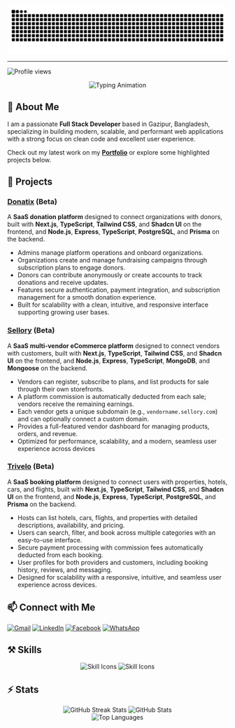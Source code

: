 ![snake contributions](https://raw.githubusercontent.com/iibrahim70/iibrahim70/output/github-contribution-grid-snake.svg)

---

![Profile views](https://komarev.com/ghpvc/?username=iibrahim70&label=Profile%20views&color=0e75b6&style=flat)

<div align="center">
  <img src="https://readme-typing-svg.herokuapp.com/?font=Righteous&size=35&center=true&vCenter=true&width=500&height=70&duration=4000&lines=Hi+There!+👋;+I'm+Ibrahim+Khalil!;" alt="Typing Animation"/>
</div>

## 🔭 About Me

I am a passionate **Full Stack Developer** based in Gazipur, Bangladesh, specializing in building modern, scalable, and performant web applications with a strong focus on clean code and excellent user experience.

Check out my latest work on my [**Portfolio**](https://iibrahim-dev.vercel.app/) or explore some highlighted projects below.

## 🚀 Projects

### [Donatix](https://donatix.vercel.app/) **(Beta)**

A **SaaS donation platform** designed to connect organizations with donors, built with **Next.js**, **TypeScript**, **Tailwind CSS**, and **Shadcn UI** on the frontend, and **Node.js**, **Express**, **TypeScript**, **PostgreSQL**, and **Prisma** on the backend.

- Admins manage platform operations and onboard organizations.
- Organizations create and manage fundraising campaigns through subscription plans to engage donors.
- Donors can contribute anonymously or create accounts to track donations and receive updates.
- Features secure authentication, payment integration, and subscription management for a smooth donation experience.
- Built for scalability with a clean, intuitive, and responsive interface supporting growing user bases.

### [Sellory](https://sellory.vercel.app/) **(Beta)**

A **SaaS multi-vendor eCommerce platform** designed to connect vendors with customers, built with **Next.js**, **TypeScript**, **Tailwind CSS**, and **Shadcn UI** on the frontend, and **Node.js**, **Express**, **TypeScript**, **MongoDB**, and **Mongoose** on the backend.

- Vendors can register, subscribe to plans, and list products for sale through their own storefronts.
- A platform commission is automatically deducted from each sale; vendors receive the remaining earnings.
- Each vendor gets a unique subdomain (e.g., `vendorname.sellory.com`) and can optionally connect a custom domain.
- Provides a full-featured vendor dashboard for managing products, orders, and revenue.
- Optimized for performance, scalability, and a modern, seamless user experience across devices

### [Trivelo](https://trivelo.vercel.app/) **(Beta)**

A **SaaS booking platform** designed to connect users with properties, hotels, cars, and flights, built with **Next.js**, **TypeScript**, **Tailwind CSS**, and **Shadcn UI** on the frontend, and **Node.js**, **Express**, **TypeScript**, **PostgreSQL**, and **Prisma** on the backend.

- Hosts can list hotels, cars, flights, and properties with detailed descriptions, availability, and pricing.
- Users can search, filter, and book across multiple categories with an easy-to-use interface.
- Secure payment processing with commission fees automatically deducted from each booking.
- User profiles for both providers and customers, including booking history, reviews, and messaging.
- Designed for scalability with a responsive, intuitive, and seamless user experience across devices.

## 📫 Connect with Me

[![Gmail](https://img.shields.io/badge/Gmail-D93025?style=for-the-badge&logo=gmail&logoColor=white)](mailto:iibrahiim.dev@gmail.com) [![LinkedIn](https://img.shields.io/badge/LinkedIn-0A66C2?style=for-the-badge&logo=linkedin&logoColor=white)](https://www.linkedin.com/in/iibrahim70) [![Facebook](https://img.shields.io/badge/Facebook-1877F2?style=for-the-badge&logo=facebook&logoColor=white)](https://www.facebook.com/iibrahim70) [![WhatsApp](https://img.shields.io/badge/WhatsApp-25D366?style=for-the-badge&logo=whatsapp&logoColor=white)](https://wa.me/+8801635082880)

## ⚒️ Skills

<div align="center">
  <img src="https://skillicons.dev/icons?i=html,css,bootstrap,tailwind,react,next,redux,firebase,javascript,typescript,nodejs,express" alt="Skill Icons" />
  <img src="https://skillicons.dev/icons?i=mongodb,postgres,prisma,docker,npm,yarn,pnpm,figma,postman,git,github,vscode" alt="Skill Icons" />
</div>

## ⚡ Stats

<div align="center">
  <img src="https://github-readme-streak-stats-salesp07.vercel.app/?user=iibrahim70&count_private=true&theme=react&border_radius=10" alt="GitHub Streak Stats" />
  <img src="https://github-readme-stats-salesp07.vercel.app/api?username=iibrahim70&count_private=true&show_icons=true&theme=react&rank_icon=github&border_radius=10" alt="GitHub Stats" />
  <br/>
  <img src="https://github-readme-stats-salesp07.vercel.app/api/top-langs/?username=iibrahim70&hide=HTML&langs_count=8&layout=compact&theme=react&border_radius=10&size_weight=0.5&count_weight=0.5&exclude_repo=github-readme-stats" alt="Top Languages" />
</div>

